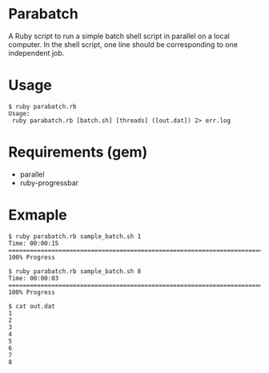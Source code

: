# Parabatch

A Ruby script to run a simple batch shell script in parallel on a local computer. In the shell script, one line should be corresponding to one independent job.

# Usage

```
$ ruby parabatch.rb
Usage:
 ruby parabatch.rb [batch.sh] [threads] ([out.dat]) 2> err.log 
```

# Requirements (gem)

* parallel 
* ruby-progressbar

# Exmaple

```
$ ruby parabatch.rb sample_batch.sh 1
Time: 00:00:15 =================================================================================================================== 100% Progress

$ ruby parabatch.rb sample_batch.sh 8
Time: 00:00:03 =================================================================================================================== 100% Progress

$ cat out.dat
1
2
3
4
5
6
7
8
```


